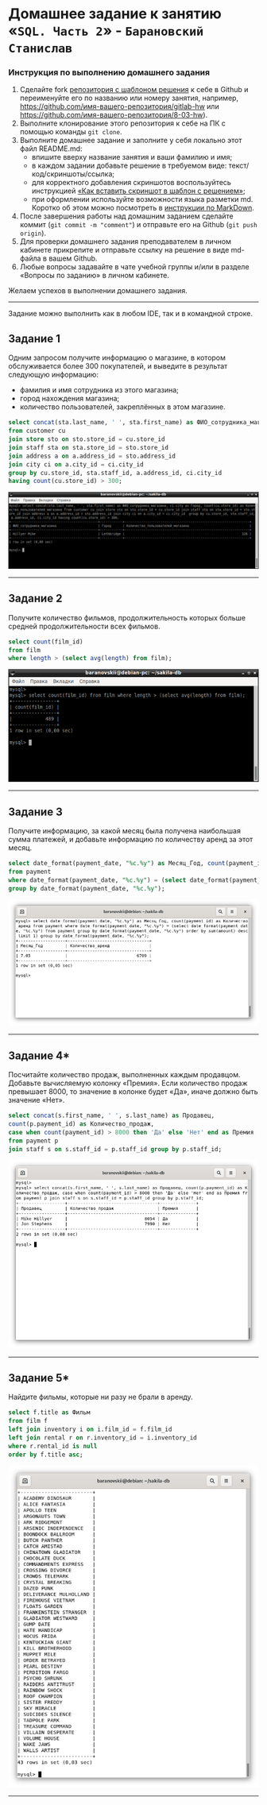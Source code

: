 # Домашнее задание к занятию «`SQL. Часть 2`» - `Барановский Станислав`

### Инструкция по выполнению домашнего задания

1. Сделайте fork [репозитория c шаблоном решения](https://github.com/netology-code/sys-pattern-homework) к себе в Github и переименуйте его по названию или номеру занятия, например, https://github.com/имя-вашего-репозитория/gitlab-hw или https://github.com/имя-вашего-репозитория/8-03-hw).
2. Выполните клонирование этого репозитория к себе на ПК с помощью команды `git clone`.
3. Выполните домашнее задание и заполните у себя локально этот файл README.md:
   - впишите вверху название занятия и ваши фамилию и имя;
   - в каждом задании добавьте решение в требуемом виде: текст/код/скриншоты/ссылка;
   - для корректного добавления скриншотов воспользуйтесь инструкцией [«Как вставить скриншот в шаблон с решением»](https://github.com/netology-code/sys-pattern-homework/blob/main/screen-instruction.md);
   - при оформлении используйте возможности языка разметки md. Коротко об этом можно посмотреть в [инструкции по MarkDown](https://github.com/netology-code/sys-pattern-homework/blob/main/md-instruction.md).
4. После завершения работы над домашним заданием сделайте коммит (`git commit -m "comment"`) и отправьте его на Github (`git push origin`).
5. Для проверки домашнего задания преподавателем в личном кабинете прикрепите и отправьте ссылку на решение в виде md-файла в вашем Github.
6. Любые вопросы задавайте в чате учебной группы и/или в разделе «Вопросы по заданию» в личном кабинете.

Желаем успехов в выполнении домашнего задания.

---

Задание можно выполнить как в любом IDE, так и в командной строке.

## Задание 1

Одним запросом получите информацию о магазине, в котором обслуживается более 300 покупателей, и выведите в результат следующую информацию: 
- фамилия и имя сотрудника из этого магазина;
- город нахождения магазина;
- количество пользователей, закреплённых в этом магазине.
```sql
select concat(sta.last_name, ' ', sta.first_name) as ФИО_сотрудника_магазина, ci.city as Город_нахождения_магазина, count(cu.store_id) as Количество_пользователей_магазина
from customer cu
join store sto on sto.store_id = cu.store_id
join staff sta on sta.store_id = sto.store_id
join address a on a.address_id = sto.address_id
join city ci on a.city_id = ci.city_id
group by cu.store_id, sta.staff_id, a.address_id, ci.city_id
having count(cu.store_id) > 300;
```
![Скриншот выполнения запроса](https://github.com/StanislavBaranovskii/12-4-hw/blob/main/img/12-4-1.png "Скриншот выполнения запроса")

---
## Задание 2

Получите количество фильмов, продолжительность которых больше средней продолжительности всех фильмов.
```sql
select count(film_id)
from film
where length > (select avg(length) from film);
```
![Скриншот выполнения запроса](https://github.com/StanislavBaranovskii/12-4-hw/blob/main/img/12-4-2.png "Скриншот выполнения запроса")

---
## Задание 3

Получите информацию, за какой месяц была получена наибольшая сумма платежей, и добавьте информацию по количеству аренд за этот месяц.
```sql
select date_format(payment_date, "%c.%y") as Месяц_Год, count(payment_id) as Количество_аренд
from payment
where date_format(payment_date, "%c.%y") = (select date_format(payment_date, "%c.%y") from payment group by date_format(payment_date, "%c.%y") order by sum(amount) desc limit 1)
group by date_format(payment_date, "%c.%y");
```
![Скриншот выполнения запроса](https://github.com/StanislavBaranovskii/12-4-hw/blob/main/img/12-4-3.png "Скриншот выполнения запроса")

---
## Задание 4*

Посчитайте количество продаж, выполненных каждым продавцом. Добавьте вычисляемую колонку «Премия». Если количество продаж превышает 8000, то значение в колонке будет «Да», иначе должно быть значение «Нет».
```sql
select concat(s.first_name, ' ', s.last_name) as Продавец,
count(p.payment_id) as Количество_продаж,
case when count(payment_id) > 8000 then 'Да' else 'Нет' end as Премия
from payment p
join staff s on s.staff_id = p.staff_id group by p.staff_id;
```
![Скриншот выполнения запроса](https://github.com/StanislavBaranovskii/12-4-hw/blob/main/img/12-4-4.png "Скриншот выполнения запроса")

---
## Задание 5*

Найдите фильмы, которые ни разу не брали в аренду.
```sql
select f.title as Фильм
from film f
left join inventory i on i.film_id = f.film_id
left join rental r on r.inventory_id = i.inventory_id
where r.rental_id is null
order by f.title asc;
```
![Скриншот выполнения запроса](https://github.com/StanislavBaranovskii/12-4-hw/blob/main/img/12-4-5.png "Скриншот выполнения запроса")

---